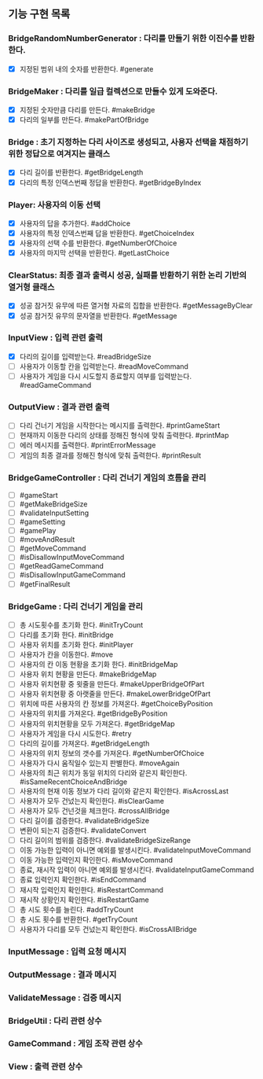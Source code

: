 
## 기능 구현 목록

### BridgeRandomNumberGenerator : 다리를 만들기 위한 이진수를 반환한다.
- [x] 지정된 범위 내의 숫자를 반환한다. #generate

### BridgeMaker : 다리를 일급 컬렉션으로 만들수 있게 도와준다.
- [x] 지정된 숫자만큼 다리를 만든다. #makeBridge
- [x] 다리의 일부를 만든다. #makePartOfBridge

### Bridge : 초기 지정하는 다리 사이즈로 생성되고, 사용자 선택을 채점하기 위한 정답으로 여겨지는 클래스
- [x] 다리 길이를 반환한다. #getBridgeLength
- [x] 다리의 특정 인덱스번째 정답을 반환한다. #getBridgeByIndex

### Player: 사용자의 이동 선택
- [x] 사용자의 답을 추가한다. #addChoice
- [x] 사용자의 특정 인덱스번째 답을 반환한다. #getChoiceIndex
- [x] 사용자의 선택 수를 반환한다. #getNumberOfChoice
- [x] 사용자의 마지막 선택을 반환한다. #getLastChoice

### ClearStatus: 최종 결과 출력시 성공, 실패를 반환하기 위한 논리 기반의 열거형 클래스
- [x] 성공 참거짓 유무에 따른 열거형 자료의 집합을 반환한다. #getMessageByClear
- [x] 성공 참거짓 유무의 문자열을 반환한다. #getMessage

### InputView : 입력 관련 출력
- [x] 다리의 길이를 입력받는다. #readBridgeSize
- [ ] 사용자가 이동할 칸을 입력받는다. #readMoveCommand
- [ ] 사용자가 게임을 다시 시도할지 종료할지 여부를 입력받는다. #readGameCommand

### OutputView : 결과 관련 출력
- [ ] 다리 건너기 게임을 시작한다는 메시지를 출력한다. #printGameStart
- [ ] 현재까지 이동한 다리의 상태를 정해진 형식에 맞춰 출력한다. #printMap
- [ ] 에러 메시지를 출력한다. #printErrorMessage
- [ ] 게임의 최종 결과를 정해진 형식에 맞춰 출력한다. #printResult

### BridgeGameController : 다리 건너기 게임의 흐름을 관리
- [ ]  #gameStart
- [ ]  #getMakeBridgeSize
- [ ]  #validateInputSetting
- [ ]  #gameSetting
- [ ]  #gamePlay
- [ ]  #moveAndResult
- [ ]  #getMoveCommand
- [ ]  #isDisallowInputMoveCommand
- [ ]  #getReadGameCommand
- [ ]  #isDisallowInputGameCommand
- [ ]  #getFinalResult

### BridgeGame : 다리 건너기 게임을 관리
- [ ] 총 시도횟수를 초기화 한다. #initTryCount
- [ ] 다리를 초기화 한다. #initBridge
- [ ] 사용자 위치를 초기화 한다. #initPlayer
- [ ] 사용자가 칸을 이동한다. #move
- [ ] 사용자의 칸 이동 현황을 초기화 한다. #initBridgeMap
- [ ] 사용자 위치 현황을 만든다. #makeBridgeMap
- [ ] 사용자 위치현황 중 윗줄을 만든다. #makeUpperBridgeOfPart
- [ ] 사용자 위치현황 중 아랫줄을 만든다. #makeLowerBridgeOfPart
- [ ] 위치에 따른 사용자의 칸 정보를 가져온다. #getChoiceByPosition
- [ ] 사용자의 위치를 가져온다. #getBridgeByPosition
- [ ] 사용자의 위치현황을 모두 가져온다. #getBridgeMap
- [ ] 사용자가 게임을 다시 시도한다. #retry
- [ ] 다리의 길이를 가져온다. #getBridgeLength
- [ ] 사용자의 위치 정보의 갯수를 가져온다. #getNumberOfChoice
- [ ] 사용자가 다시 움직일수 있는지 판별한다. #moveAgain
- [ ] 사용자의 최근 위치가 동일 위치의 다리와 같은지 확인한다. #isSameRecentChoiceAndBridge
- [ ] 사용자의 현재 이동 정보가 다리 길이와 같은지 확인한다. #isAcrossLast
- [ ] 사용자가 모두 건넜는지 확인한다. #isClearGame
- [ ] 사용자가 모두 건넌것을 체크한다. #crossAllBridge
- [ ] 다리 길이를 검증한다. #validateBridgeSize
- [ ] 변환이 되는지 검증한다. #validateConvert
- [ ] 다리 길이의 범위를 검증한다. #validateBridgeSizeRange
- [ ] 이동 가능한 입력이 아니면 예외를 발생시킨다. #validateInputMoveCommand
- [ ] 이동 가능한 입력인지 확인한다. #isMoveCommand
- [ ] 종료, 재시작 입력이 아니면 예외를 발생시킨다. #validateInputGameCommand
- [ ] 종료 입력인지 확인한다. #isEndCommand
- [ ] 재시작 입력인지 확인한다. #isRestartCommand
- [ ] 재시작 상황인지 확인한다. #isRestartGame
- [ ] 총 시도 횟수를 늘린다. #addTryCount
- [ ] 총 시도 횟수를 반환한다. #getTryCount
- [ ] 사용자가 다리를 모두 건넜는지 확인한다. #isCrossAllBridge

### InputMessage : 입력 요청 메시지

### OutputMessage : 결과 메시지

### ValidateMessage : 검증 메시지

### BridgeUtil : 다리 관련 상수

### GameCommand : 게임 조작 관련 상수

### View : 출력 관련 상수
